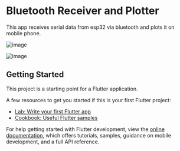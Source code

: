 # Bluetooth Receiver and Plotter
This app receives serial data from esp32 via bluetooth and plots it on mobile phone.

![image](https://github.com/4YU5H25/vnit/assets/137501269/9e0f1f8b-3670-46a3-92d4-49fe397edb14)

![image](https://github.com/4YU5H25/vnit/assets/137501269/198629e3-6052-42e7-8dd4-09e5aa133b04)



## Getting Started

This project is a starting point for a Flutter application.

A few resources to get you started if this is your first Flutter project:

- [Lab: Write your first Flutter app](https://docs.flutter.dev/get-started/codelab)
- [Cookbook: Useful Flutter samples](https://docs.flutter.dev/cookbook)

For help getting started with Flutter development, view the
[online documentation](https://docs.flutter.dev/), which offers tutorials,
samples, guidance on mobile development, and a full API reference.

